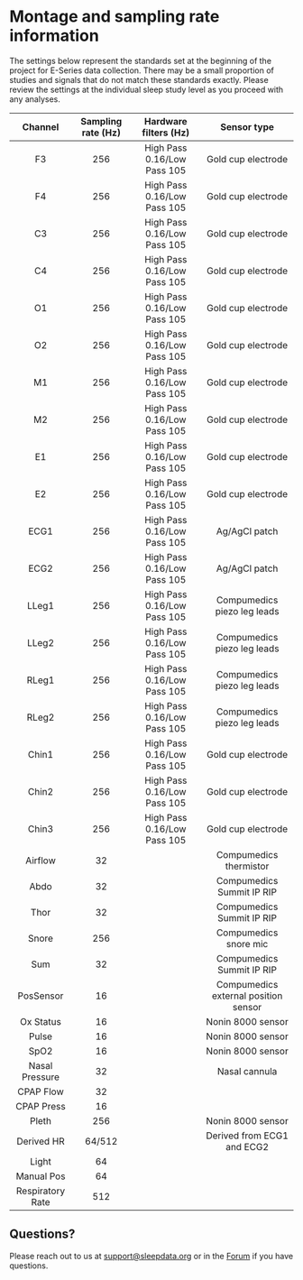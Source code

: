 # Montage and sampling rate information

The settings below represent the standards set at the beginning of the project for E-Series data collection. There may be a small proportion of studies and signals that do not match these standards exactly. Please review the settings at the individual sleep study level as you proceed with any analyses.

|  Channel          | Sampling rate (Hz)  |  Hardware filters (Hz)       |              Sensor type                  |
|:-----------------:|:-------------------:|:----------------------------:|:-----------------------------------------:|
| F3                | 256                 | High Pass 0.16/Low Pass 105  | Gold cup electrode                        |
| F4                | 256                 | High Pass 0.16/Low Pass 105  | Gold cup electrode                        |
| C3                | 256                 | High Pass 0.16/Low Pass 105  | Gold cup electrode                        |
| C4                | 256                 | High Pass 0.16/Low Pass 105  | Gold cup electrode                        |
| O1                | 256                 | High Pass 0.16/Low Pass 105  | Gold cup electrode                        |
| O2                | 256                 | High Pass 0.16/Low Pass 105  | Gold cup electrode                        |
| M1                | 256                 | High Pass 0.16/Low Pass 105  | Gold cup electrode                        |
| M2                | 256                 | High Pass 0.16/Low Pass 105  | Gold cup electrode                        |
| E1                | 256                 | High Pass 0.16/Low Pass 105  | Gold cup electrode                        |
| E2                | 256                 | High Pass 0.16/Low Pass 105  | Gold cup electrode                        |
| ECG1              | 256                 | High Pass 0.16/Low Pass 105  | Ag/AgCl patch                             |
| ECG2              | 256                 | High Pass 0.16/Low Pass 105  | Ag/AgCl patch                             |
| LLeg1             | 256                 | High Pass 0.16/Low Pass 105  | Compumedics piezo leg leads               |
| LLeg2             | 256                 | High Pass 0.16/Low Pass 105  | Compumedics piezo leg leads               |
| RLeg1             | 256                 | High Pass 0.16/Low Pass 105  | Compumedics piezo leg leads               |
| RLeg2             | 256                 | High Pass 0.16/Low Pass 105  | Compumedics piezo leg leads               |
| Chin1             | 256                 | High Pass 0.16/Low Pass 105  | Gold cup electrode                        |
| Chin2             | 256                 | High Pass 0.16/Low Pass 105  | Gold cup electrode                        |
| Chin3             | 256                 | High Pass 0.16/Low Pass 105  | Gold cup electrode                        |
| Airflow           | 32                  |                              | Compumedics thermistor                    |
| Abdo              | 32                  |                              | Compumedics Summit IP RIP                 |
| Thor              | 32                  |                              | Compumedics Summit IP RIP                 |
| Snore             | 256                 |                              | Compumedics snore mic                     |
| Sum               | 32                  |                              | Compumedics Summit IP RIP                 |
| PosSensor         | 16                  |                              | Compumedics external position sensor      |
| Ox Status         | 16                  |                              | Nonin 8000 sensor                         |
| Pulse             | 16                  |                              | Nonin 8000 sensor                         |
| SpO2              | 16                  |                              | Nonin 8000 sensor                         |
| Nasal Pressure    | 32                  |                              | Nasal cannula                             |
| CPAP Flow         | 32                  |                              |                                           |
| CPAP Press        | 16                  |                              |                                           |
| Pleth             | 256                 |                              | Nonin 8000 sensor                         |
| Derived HR        | 64/512              |                              | Derived from ECG1 and ECG2                |
| Light             | 64                  |                              |                                           |
| Manual Pos        | 64                  |                              |                                           |
| Respiratory Rate  | 512                 |                              |                                           |




## Questions?

Please reach out to us at support@sleepdata.org or in the [Forum](https://sleepdata.org/forum) if you have questions.
